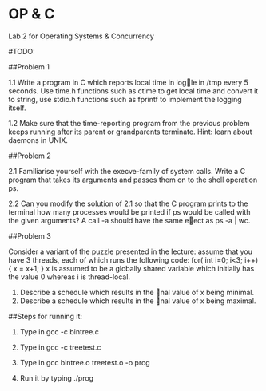 # OP & C
Lab 2 for Operating Systems &amp; Concurrency 

#TODO:

##Problem 1

1.1 Write a program in C which reports local time in logle in /tmp every 5 seconds.
Use time.h functions such as ctime to get local time and convert it to string, use
stdio.h functions such as fprintf to implement the logging itself.

1.2 Make sure that the time-reporting program from the previous problem keeps running
after its parent or grandparents terminate. Hint: learn about daemons in UNIX.

##Problem 2

2.1 Familiarise yourself with the execve-family of system calls. Write a C program that
takes its arguments and passes them on to the shell operation ps.

2.2 Can you modify the solution of 2.1 so that the C program prints to the terminal how
many processes would be printed if ps would be called with the given arguments? A
call <your executable> -a should have the same eect as ps -a | wc.

##Problem 3

Consider a variant of the puzzle presented in the lecture: assume that you have 3
threads, each of which runs the following code:
for( int i=0; i<3; i++) {
x = x+1;
}
x is assumed to be a globally shared variable which initially has the value 0 whereas i
is thread-local.
1. Describe a schedule which results in the nal value of x being minimal.
2. Describe a schedule which results in the nal value of x being maximal.

##Steps for running it:

1. Type in gcc -c bintree.c
 
2. Type in gcc -c treetest.c 

3. Type in gcc bintree.o treetest.o -o prog

4. Run it by typing ./prog
